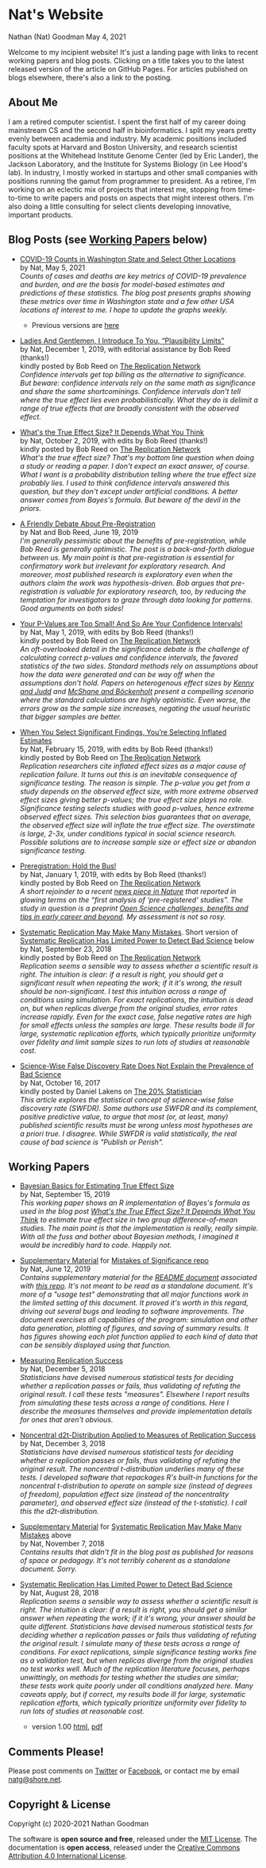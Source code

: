 Nat's Website
================
Nathan (Nat) Goodman
May 4, 2021

<!-- README.md is generated from README.Rmd. Please edit that file -->
Welcome to my incipient website! It's just a landing page with links to recent working papers and blog posts. Clicking on a title takes you to the latest released version of the article on GitHub Pages. For articles published on blogs elsewhere, there's also a link to the posting.

About Me
--------

I am a retired computer scientist. I spent the first half of my career doing mainstream CS and the second half in bioinformatics. I split my years pretty evenly between academia and industry. My academic positions included faculty spots at Harvard and Boston University, and research scientist positions at the Whitehead Institute Genome Center (led by Eric Lander), the Jackson Laboratory, and the Institute for Systems Biology (in Lee Hood's lab). In industry, I mostly worked in startups and other small companies with positions running the gamut from programmer to president. As a retiree, I'm working on an eclectic mix of projects that interest me, stopping from time-to-time to write papers and posts on aspects that might interest others. I'm also doing a little consulting for select clients developing innovative, important products.

Blog Posts (see [Working Papers](#working-papers) below)
--------------------------------------------------------

-   [COVID-19 Counts in Washington State and Select Other Locations](https://natgoodman.github.io/covid/updat.stable.html) <br/> by Nat, May 5, 2021<br/> *Counts of cases and deaths are key metrics of COVID-19 prevalence and burden, and are the basis for model-based estimates and predictions of these statistics. The blog post presents graphs showing these metrics over time in Washington state and a few other USA locations of interest to me. I hope to update the graphs weekly.*

    -   Previous versions are [here](https://natgoodman.github.io/covid/updatvsn.html)
        <p/>
-   [Ladies And Gentlemen, I Introduce To You, “Plausibility Limits”](https://natgoodman.github.io/misig/confi.stable.html) <br/> by Nat, December 1, 2019, with editorial assistance by Bob Reed (thanks!)<br/> kindly posted by Bob Reed on [The Replication Network](https://replicationnetwork.com/2019/12/02/goodman-ladies-and-gentlemen-i-introduce-to-you-plausibility-limits/)<br/> *Confidence intervals get top billing as the alternative to significance. But beware: confidence intervals rely on the same math as significance and share the same shortcominings. Confidence intervals don't tell where the true effect lies even probabilistically. What they do is delimit a range of true effects that are broadly consistent with the observed effect.*

-   [What's the True Effect Size? It Depends What You Think](https://natgoodman.github.io/bayez/effit.stable.html) <br/> by Nat, October 2, 2019, with edits by Bob Reed (thanks!)<br/> kindly posted by Bob Reed on [The Replication Network](https://replicationnetwork.com/2019/10/05/goodman-whats-the-true-effect-size-it-depends-what-you-think/)<br/>*What's the true effect size? That's my bottom line question when doing a study or reading a paper. I don't expect an exact answer, of course. What I want is a probability distribution telling where the true effect size probably lies. I used to think confidence intervals answered this question, but they don't except under artificial conditions. A better answer comes from Bayes's formula. But beware of the devil in the priors.*

-   [A Friendly Debate About Pre-Registration](https://replicationnetwork.com/2019/06/19/goodman-reed-a-friendly-debate-about-pre-registration/) <br/> by Nat and Bob Reed, June 19, 2019<br/> *I'm generally pessimistic about the benefits of pre-registration, while Bob Reed is generally optimistic. The post is a back-and-forth dialogue between us. My main point is that pre-registration is essential for confirmatory work but irrelevant for exploratory research. And moreover, most published research is exploratory even when the authors claim the work was hypothesis-driven. Bob argues that pre-registration is valuable for exploratory research, too, by reducing the temptation for investigators to graze through data looking for patterns. Good arguments on both sides!*

-   [Your P-Values are Too Small! And So Are Your Confidence Intervals!](https://natgoodman.github.io/misig/ovrht.stable.html) <br/> by Nat, May 1, 2019, with edits by Bob Reed (thanks!)<br/> kindly posted by Bob Reed on [The Replication Network](https://replicationnetwork.com/2019/05/01/your-p-values-are-too-small-and-so-are-your-confidence-intervals/)<br/> *An oft-overlooked detail in the significance debate is the challenge of calculating correct p-values and confidence intervals, the favored statistics of the two sides. Standard methods rely on assumptions about how the data were generated and can be way off when the assumptions don't hold. Papers on heterogenous effect sizes by [Kenny and Judd](https://osf.io/qs9xw/) and [McShane and Böckenholt](https://doi.org/10.1177/1745691614548513) present a compelling scenario where the standard calculations are highly optimistic. Even worse, the errors grow as the sample size increases, negating the usual heuristic that bigger samples are better.*

-   [When You Select Significant Findings, You’re Selecting Inflated Estimates](https://natgoodman.github.io/misig/ovrfx.stable.html) <br/> by Nat, February 15, 2019, with edits by Bob Reed (thanks!)<br/> kindly posted by Bob Reed on [The Replication Network](https://replicationnetwork.com/2019/02/16/goodman-when-youre-selecting-significant-findings-youre-selecting-inflated-estimates/)<br/> *Replication researchers cite inflated effect sizes as a major cause of replication failure. It turns out this is an inevitable consequence of significance testing. The reason is simple. The p-value you get from a study depends on the observed effect size, with more extreme observed effect sizes giving better p-values; the true effect size plays no role. Significance testing selects studies with good p-values, hence extreme observed effect sizes. This selection bias guarantees that on average, the observed effect size will inflate the true effect size. The overstimate is large, 2-3x, under conditions typical in social science research. Possible solutions are to increase sample size or effect size or abandon significance testing.*

-   [Preregistration: Hold the Bus!](https://natgoodman.github.io/pregr/holdit.stable.html) <br/> by Nat, January 1, 2019, with edits by Bob Reed (thanks!)<br/> kindly posted by Bob Reed on [The Replication Network](https://replicationnetwork.com/2019/01/01/goodman-hold-the-bus/)<br/> *A short rejoinder to a recent [news piece in Nature](https://www.nature.com/articles/d41586-018-07118-1) that reported in glowing terms on the “first analysis of ‘pre-registered’ studies”. The study in question is a preprint [Open Science challenges, benefits and tips in early career and beyond](https://psyarxiv.com/3czyt/). My assessment is not so rosy.*

-   [Systematic Replication May Make Many Mistakes](https://natgoodman.github.io/repwr/resig.stable.html). Short version of [Systematic Replication Has Limited Power to Detect Bad Science](https://natgoodman.github.io/repwr/repwr.stable.html) below <br/> by Nat, September 23, 2018<br/> kindly posted by Bob Reed on [The Replication Network](https://replicationnetwork.com/2018/09/28/goodman-systematic-replication-may-make-many-mistakes/)<br/> *Replication seems a sensible way to assess whether a scientific result is right. The intuition is clear: if a result is right, you should get a significant result when repeating the work; if it it's wrong, the result should be non-significant. I test this intuition across a range of conditions using simulation. For exact replications, the intuition is dead on, but when replicas diverge from the original studies, error rates increase rapidly. Even for the exact case, false negative rates are high for small effects unless the samples are large. These results bode ill for large, systematic replication efforts, which typically prioritize uniformity over fidelity and limit sample sizes to run lots of studies at reasonable cost.*

-   [Science-Wise False Discovery Rate Does Not Explain the Prevalence of Bad Science](https://natgoodman.github.io/swfdr/swfdr.stable.html)<br/> by Nat, October 16, 2017<br/> kindly posted by Daniel Lakens on [The 20% Statistician](http://daniellakens.blogspot.com/2017/10/science-wise-false-discovery-rate-does.html)<br/> *This article explores the statistical concept of science-wise false discovery rate (SWFDR). Some authors use SWFDR and its complement, positive predictive value, to argue that most (or, at least, many) published scientific results must be wrong unless most hypotheses are a priori true. I disagree. While SWFDR is valid statistically, the real cause of bad science is "Publish or Perish".*

Working Papers
--------------

-   [Bayesian Basics for Estimating True Effect Size](https://natgoodman.github.io/bayez/baysx.stable.html) <br/> by Nat, September 15, 2019<br/> *This working paper shows an R implementation of Bayes's formula as used in the blog post [What's the True Effect Size? It Depends What You Think](https://natgoodman.github.io/bayez/effit.stable.html) to estimate true effect size in two group difference-of-mean studies. The main point is that the implementation is really, really simple. With all the fuss and bother about Bayesian methods, I imagined it would be incredibly hard to code. Happily not.*

-   [Supplementary Material](https://natgoodman.github.io/misig/READMEsupp.stable.html) for [Mistakes of Significance repo](https://github.com/natgoodman/misig) <br/> by Nat, June 12, 2019<br/> *Contains supplementary material for the [README document](https://natgoodman.github.io/misig/README.stable.html) associated with [this repo](https://github.com/natgoodman/misig). It's not meant to be read as a standalone document. It's more of a "usage test" demonstrating that all major functions work in the limited setting of this document. It proved it's worth in this regard, driving out several bugs and leading to software improvements. The document exercises all capabilities of the program: simulation and other data generation, plotting of figures, and saving of summary results. It has figures showing each plot function applied to each kind of data that can be sensibly displayed using that function.*

-   [Measuring Replication Success](https://natgoodman.github.io/repwr/mesr.stable.html) <br/> by Nat, December 5, 2018<br/> *Statisticians have devised numerous statistical tests for deciding whether a replication passes or fails, thus validating of refuting the original result. I call these tests "measures". Elsewhere I report results from simulating these tests across a range of conditions. Here I describe the measures themselves and provide implementation details for ones that aren't obvious.*

-   [Noncentral d2t-Distribution Applied to Measures of Replication Success](https://natgoodman.github.io/repwr/stats.stable.html) <br/> by Nat, December 3, 2018<br/> *Statisticians have devised numerous statistical tests for deciding whether a replication passes or fails, thus validating of refuting the original result. The noncentral t-distribution underlies many of these tests. I developed software that repackages R's built-in functions for the noncentral t-distribution to operate on sample size (instead of degrees of freedom), population effect size (instead of the noncentrality parameter), and observed effect size (instead of the t-statistic). I call this the d2t-distribution.*

-   [Supplementary Material](https://natgoodman.github.io/repwr/resigsupp.stable.html) for [Systematic Replication May Make Many Mistakes](https://natgoodman.github.io/repwr/resig.stable.html) above <br/> by Nat, November 7, 2018<br/> *Contains results that didn't fit in the blog post as published for reasons of space or pedagogy. It's not terribly coherent as a standalone document. Sorry.*

-   [Systematic Replication Has Limited Power to Detect Bad Science](https://natgoodman.github.io/repwr/repwr.stable.html)<br/> by Nat, August 28, 2018<br/> *Replication seems a sensible way to assess whether a scientific result is right. The intuition is clear: if a result is right, you should get a similar answer when repeating the work; if it it's wrong, your answer should be quite different. Statisticians have devised numerous statistical tests for deciding whether a replication passes or fails thus validating of refuting the original result. I simulate many of these tests across a range of conditions. For exact replications, simple significance testing works fine as a validation test, but when replicas diverge from the original studies no test works well. Much of the replication literature focuses, perhaps unwittingly, on methods for testing whether the studies are similar; these tests work quite poorly under all conditions analyzed here. Many caveats apply, but if correct, my results bode ill for large, systematic replication efforts, which typically prioritize uniformity over fidelity to run lots of studies at reasonable cost.*

    -   version 1.00 [html](https://natgoodman.github.io/repwr/doc.nnn/repwr.1.00.html), [pdf](https://natgoodman.github.io/repwr/doc.nnn/repwr.1.00.pdf)
        <p/>

Comments Please!
----------------

Please post comments on [Twitter](https://twitter.com/gnatgoodman) or [Facebook](https://www.facebook.com/nathan.goodman.3367), or contact me by email <natg@shore.net>.

Copyright & License
-------------------

Copyright (c) 2020-2021 Nathan Goodman

The software is **open source and free**, released under the [MIT License](https://opensource.org/licenses/MIT). The documentation is **open access**, released under the [Creative Commons Attribution 4.0 International License](https://creativecommons.org/licenses/by/4.0).
